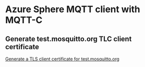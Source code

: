 # Azure Sphere MQTT client with MQTT-C

## Generate test.mosquitto.org TLC client certificate

[Generate a TLS client certificate for test.mosquitto.org](https://test.mosquitto.org/ssl)